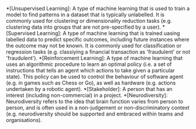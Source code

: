 *[Unsupervised Learning]: A type of machine learning that is used to train a model to find patterns in a dataset that is typically unlabelled. It is commonly used for clustering or dimensionality reduction tasks (e.g. clustering data into groups that are not pre-specified by a user).
*[Supervised Learning]: A type of machine learning that is trained uasing labelled data to predict specific outcomes, including future instances where the outcome may not be known. It is commonly used for classification or regression tasks (e.g. classiying a financial transaction as 'fraudulent' or not 'fraudulent').
*[Reinforcement Learning]: A type of machine learning that uses an algorithmic procedure to learn an optimal policy (i.e. a set of instructions that tells an agent which actions to take given a particular state). This policy can be used to control the behaviour of software agent (e.g. in games such as Chess or Go), as well as hardware (e.g. actions undertaken by a robotic agent).
*[Stakeholder]: A person that has an interest (including non-commercial) in a project.
*[Neurodiversity]: Neurodiversity refers to the idea that brain function varies from person to person, and is often used in a non-judgement or non-discriminatory context (e.g. neurodiversity should be supported and embraced within teams and organisations).
<!-- *[Neurodiversity]:
*[Accessibility]: 
*[Inclusivity]: -->
